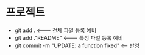 # 프로젝트

- git add . <--- 전체 파일 등록 예비
- git add ."README" <--- 특정 파일 등록 예비
- git commit -m "UPDATE: a function fixed" <-- 반영